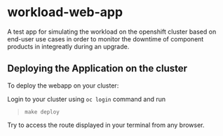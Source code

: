 # workload-web-app
A test app for simulating the workload on the openshift cluster based on end-user use cases in order to monitor the downtime of component products in integreatly during an upgrade.


## Deploying the Application on the cluster

To deploy the webapp on your cluster:

 Login to your cluster using ` oc login ` command and run 

> ```make deploy```

Try to access the route displayed in your terminal from any browser.
